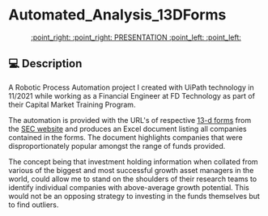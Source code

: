 # Automated_Analysis_13DForms

<div align="center"><a href='https://1drv.ms/v/s!Aro-s1KLUmWK3ndbqabzjqjHI36G?e=WsyZOp'> :point_right: :point_right: PRESENTATION :point_left: :point_left: <a></div>
<!-- <div align="center"><a href='https://burnet-news.netlify.app/'> :point_right: :point_right: HOSTED WEBSITE :point_left: :point_left: <a></div> -->

## :computer: Description

A Robotic Process Automation project I created with UiPath technology in 11/2021 while working as a Financial Engineer at FD Technology as part of their Capital Market Training Program. 

The automation is provided with the URL's of respective [13-d forms](https://www.investopedia.com/ask/answers/09/schedule-13d.asp) from the [SEC website](https://www.sec.gov/edgar/searchedgar/companysearch) and produces an Excel document listing all companies contained in the forms. The document highlights companies that were disproportionately popular amongst the range of funds provided.

The concept being that investment holding information when collated from various of the biggest and most successful growth asset managers in the world, could allow me to stand on the shoulders of their research teams to identify individual companies with above-average growth potential. This would not be an opposing strategy to investing in the funds themselves but to find outliers.




